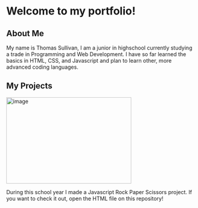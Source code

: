 <!-- HEADING -->
  <h1>Welcome to my portfolio!</h1>
<!-- ABOUT ME -->
  <h2>About Me</h2>
    <p>My name is Thomas Sullivan, I am a junior in highschool currently studying a trade in Programming and Web Development. I have so far learned the basics in HTML, CSS, and Javascript and plan to learn other, more advanced coding languages.<p/>
<!-- PROJECTS -->
  <h2>My Projects</h2>
      <img width="331" height="229" alt="image" src="https://github.com/user-attachments/assets/55aeecb6-d4ee-4915-815f-6f03571cf152" />
      <p>During this school year I made a Javascript Rock Paper Scissors project. If you want to check it out, open the HTML file on this repository!<p/>
